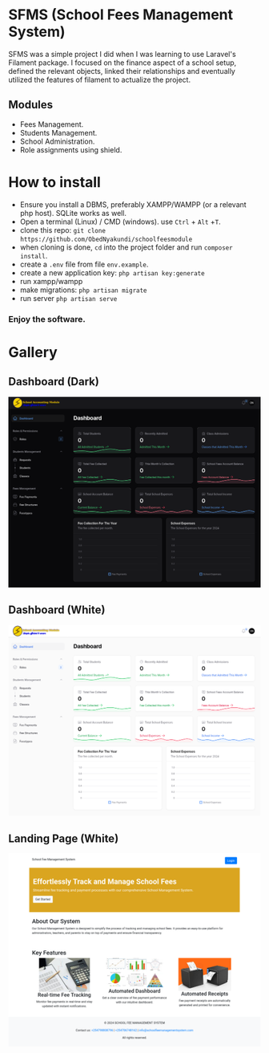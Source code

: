 # SFMS (School Fees Management System)
SFMS was a simple project I did when I was learning to use Laravel's Filament package. I focused on the finance aspect of a school setup, defined the relevant objects, linked their relationships and eventually utilized the features of filament to actualize the project.

## Modules
- Fees Management.
- Students Management.
- School Administration.
- Role assignments using shield.

# How to install
 - Ensure you install a DBMS, preferably XAMPP/WAMPP (or a relevant php host). SQLite works as well.
 - Open a terminal (Linux) / CMD (windows). use `Ctrl` + `Alt` +`T`.
 - clone this repo: `git clone https://github.com/ObedNyakundi/schoolfeesmodule`
 - when cloning is done, `cd` into the project folder and run `composer install`.
 - create a `.env` file from file `env.example`.
 - create a new application key: `php artisan key:generate`
 - run xampp/wampp
 - make migrations: `php artisan migrate`
 - run server `php artisan serve`

### Enjoy the software.

# Gallery


## Dashboard (Dark)
![Dashboard Dark](./pictures/a.png)


## Dashboard (White)
![Dashboard Dark](./pictures/b.png)


## Landing Page (White)
![Dashboard Dark](./pictures/c.png)

